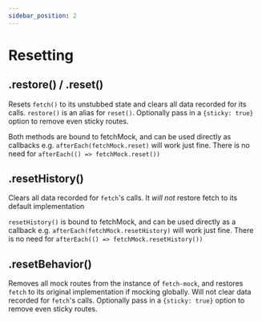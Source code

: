 ```yaml
---
sidebar_position: 2
---
```


# Resetting

## .restore() / .reset()

Resets `fetch()` to its unstubbed state and clears all data recorded for its calls. `restore()` is an alias for `reset()`. Optionally pass in a `{sticky: true}` option to remove even sticky routes.

Both methods are bound to fetchMock, and can be used directly as callbacks e.g. `afterEach(fetchMock.reset)` will work just fine. There is no need for `afterEach(() => fetchMock.reset())`

## .resetHistory()

Clears all data recorded for `fetch`'s calls. It _will not_ restore fetch to its default implementation

`resetHistory()` is bound to fetchMock, and can be used directly as a callback e.g. `afterEach(fetchMock.resetHistory)` will work just fine. There is no need for `afterEach(() => fetchMock.resetHistory())`

## .resetBehavior()

Removes all mock routes from the instance of `fetch-mock`, and restores `fetch` to its original implementation if mocking globally. Will not clear data recorded for `fetch`'s calls. Optionally pass in a `{sticky: true}` option to remove even sticky routes.
